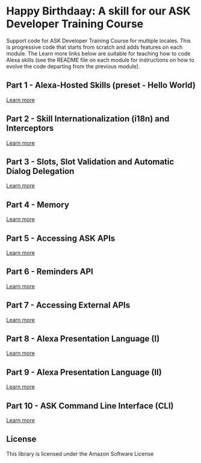 # Happy Birthdaay: A skill for our ASK Developer Training Course

Support code for ASK Developer Training Course for multiple locales. This is progressive code that starts from scratch and adds features on each module. The Learn more links below are suitable for teaching how to code Alexa skills (see the README file on each module for instructions on how to evolve the code departing from the previous module).

## Part 1 - Alexa-Hosted Skills (preset - Hello World)

[Learn more](./01)

## Part 2 - Skill Internationalization (i18n) and Interceptors

[Learn more](./02)

## Part 3 - Slots, Slot Validation and Automatic Dialog Delegation

[Learn more](./03)

## Part 4 - Memory

[Learn more](./04)

## Part 5 - Accessing ASK APIs

[Learn more](./05)

## Part 6 - Reminders API

[Learn more](./06)

## Part 7 - Accessing External APIs

[Learn more](./07)

## Part 8 - Alexa Presentation Language (I)

[Learn more](./08)

## Part 9 - Alexa Presentation Language (II)

[Learn more](./09)

## Part 10 - ASK Command Line Interface (CLI)

[Learn more](./10)

## License

This library is licensed under the Amazon Software License